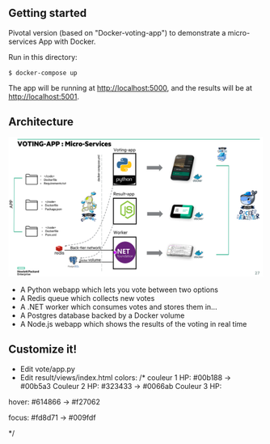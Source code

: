 Getting started
---------------

Pivotal version (based on "Docker-voting-app") to demonstrate a micro-services App with Docker.

Run in this directory:

    $ docker-compose up

The app will be running at [http://localhost:5000](http://localhost:5000), and the results will be at [http://localhost:5001](http://localhost:5001).

Architecture
-----

![Architecture diagram](architecture.png)

* A Python webapp which lets you vote between two options
* A Redis queue which collects new votes
* A .NET worker which consumes votes and stores them in…
* A Postgres database backed by a Docker volume
* A Node.js webapp which shows the results of the voting in real time

Customize it!
-----

* Edit vote/app.py
* Edit result/views/index.html
colors:
/* 
couleur 1 HP: #00b188 -> #00b5a3
Couleur 2 HP: #323433 -> #0066ab
Couleur 3 HP:

hover: #614866 -> #f27062

focus: #fd8d71 -> #009fdf

*/

